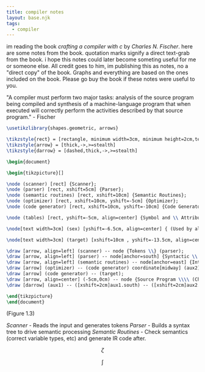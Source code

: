 ```yaml
---
title: compiler notes
layout: base.njk
tags:
  - compiler
---
```



im reading the book *crafting a compiler with c* by *Charles N. Fischer*. here are some notes from the book. quotation marks signify a direct text-grab from the book. i hope this notes could later become someting useful for me or someone else. All credit goes to him, im publishing this as notes, no a "direct copy" of the book. Graphs and everything are based on the ones included on the book. Please go buy the book if these notes were useful to you.

"A compiler must perform two major tasks: analysis of the source program being compiled and synthesis of a machine-language program that when executed will correctly perform the activities described by that source program." - Fischer


```tikz
\usetikzlibrary{shapes.geometric, arrows}

\tikzstyle{rect} = [rectangle, minimum width=3cm, minimum height=2cm,text centered, draw=black]
\tikzstyle{arrow} = [thick,->,>=stealth]
\tikzstyle{darrow} = [dashed,thick,->,>=stealth]

\begin{document}

\begin{tikzpicture}[]

\node (scanner) [rect] {Scanner};
\node (parser) [rect, xshift=5cm] {Parser};
\node (semantic routines) [rect, xshift=10cm] {Semantic Routines};
\node (optimizer) [rect, xshift=10cm, yshift=-5cm] {Optimizer};
\node (code generator) [rect, xshift=10cm, yshift=-10cm] {Code Generator};

\node (tables) [rect, yshift=-5cm, align=center] {Symbol and \\ Attribute \\ Tables};

\node[text width=3cm] (sex) [yshift=-6.5cm, align=center] { (Used by all phases of the compiler) };

\node[text width=3cm] (target) [xshift=10cm , yshift=-13.5cm, align=center] { Target Machine \\ Code };

\draw [arrow, align=left] (scanner) -- node {Tokens \\} (parser);
\draw [arrow, align=left] (parser) -- node[anchor=south] {Syntactic \\ Structure} (semantic routines);
\draw [arrow, align=left] (semantic routines) -- node[anchor=east] {Intermediate \\ Representation} (optimizer) coordinate[midway] (aux1){};
\draw [arrow] (optimizer) -- (code generator) coordinate[midway] (aux2){};
\draw [arrow] (code generator) -- (target);
\draw [arrow, align=center] (-5cm,0cm) -- node {Source Program \\\\ (Character Stream)} (scanner);
\draw [darrow] (aux1) -- ([xshift=2cm]aux1.south) -- ([xshift=2cm]aux2.south) -- (aux2);

\end{tikzpicture}
\end{document}
```
(Figure 1.3)

*Scanner* - Reads the input and generates tokens
*Parser* - Builds a syntax tree to drive semantic processing
*Semantic Routines* - Check semantics (correct variable types, etc) and generate IR code after.

$$
\zeta
$$

$$
\int
$$